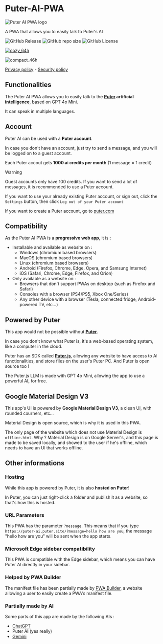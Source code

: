 # Puter-AI-PWA

![Puter AI PWA logo](https://puter-ai.puter.site/icons/windows11/Square44x44Logo.targetsize-64.png)

A PWA that allows you to easily talk to Puter's AI

![GitHub Release](https://img.shields.io/github/v/release/Zac0511/Puter-AI-PWA?label=latest%20version) ![GitHub repo size](https://img.shields.io/github/repo-size/Zac0511/Puter-AI-PWA) ![GitHub License](https://img.shields.io/github/license/Zac0511/Puter-AI-PWA)

[![cozy_64h](https://github.com/user-attachments/assets/b6f66a23-d565-4945-ac14-3742b5754b02)](https://puter.com/app/ai-chat) 

![compact_46h](https://github.com/user-attachments/assets/8f0fdb87-66ec-440d-a6a3-c233c55580a2)

[Privacy policy](https://github.com/Zac0511/Puter-AI-PWA/blob/main/docs/PRIVACY.md) - [Security policy](https://github.com/Zac0511/Puter-AI-PWA/blob/main/docs/SECURITY.md)

## Functionalities 
The Puter AI PWA allows you to easily talk to the **[Puter](https://github.com/HeyPuter/puter) artificial intelligence**, based on GPT 4o Mini.

It can speak in multiple languages.

## Account
Puter AI can be used with a **Puter account**.

In case you don't have an account, just try to send a message, and you will be logged on to a guest account.

Each Puter accout gets **1000 ai credits per month** (1 message = 1 credit)

> [!WARNING]
> Guest accounts only have 100 credits. If you want to send a lot of messages, it is recommended to use a Puter account.

If you want to use your already existing Puter account, or sign out, click the `Settings` button, then click `Log out of your Puter account`

If you want to create a Puter account, go to [puter.com](https://puter.com)

## Compatibility
As the Puter AI PWA is a **progressive web app**, it is :
* Installable and available as website on :
  * Windows (chromium based browsers)
  * MacOS (chromium based browsers)
  * Linux (chromium based browsers)
  * Android (Firefox, Chrome, Edge, Opera, and Samsung Internet)
  * iOS (Safari, Chrome, Edge, Firefox, and Orion)
* Only available as a website on :
  * Browsers that don't support PWAs on desktop (such as Firefox and Safari)
  * Consoles with a browser (PS4/PS5, Xbox One/Series)
  * Any other device with a browser (Tesla, connected fridge, Android-powered TV, etc...)

## Powered by Puter
This app would not be possible without [**Puter**](https://github.com/HeyPuter/puter).

In case you don't know what Puter is, it's a web-based operating system, like a computer in the cloud.

Puter has an SDK called **[Puter.js](https://docs.puter.com/)**, allowing any website to have access to AI functionalities, and store files on the user's Puter PC. And Puter is open source too !

The Puter.js LLM is made with GPT 4o Mini, allowing the app to use a powerful AI, for free.

## Google Material Design V3
This app's UI is powered by **Google Material Design V3**, a clean UI, with rounded courners, etc...

Material Design is open source, which is why it is used in this PWA.

The only page of the website which does not use Material Design is `offline.html`. Why ? Material Design is on Google Server's, and this page is made to be saved locally, and showed to the user if he's offline, which needs to have an UI that works offline.

## Other informations

### Hosting
While this app is powered by Puter, it is also **hosted on Puter**!

In Puter, you can just right-click a folder and publish it as a website, so that's how this is hosted.

### URL Parameters
This PWA has the parameter `?message`. This means that if you type `https://puter-ai.puter.site/?message=hello how are you`, the message "hello how are you" will be sent when the app starts.

### Microsoft Edge sidebar compatibility
This PWA is compatible with the Edge sidebar, which means you can have Puter AI directly in your sidebar.

### Helped by PWA Builder
The manifest file has been partially made by [PWA Builder](https://www.pwabuilder.com/), a website allowing a user to easily create a PWA's manifest file.

### Partially made by AI
Some parts of this app are made by the following AIs :

- [ChatGPT](https://chatgpt.com)
- Puter AI (yes really)
- [Gemini](https://gemini.google.com)
